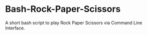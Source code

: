 # Bash-Rock-Paper-Scissors
A short bash script to play Rock Paper Scissors via Command Line Interface.
